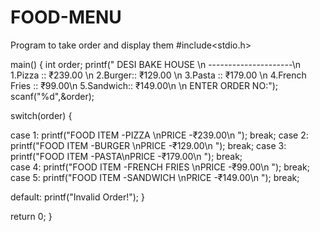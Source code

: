 # FOOD-MENU
Program to take order and display them
#include<stdio.h>

main()
{
   int order;
   printf(" DESI BAKE HOUSE \n ---------------------\n 1.Pizza :: ₹239.00 \n 2.Burger:: ₹129.00 \n 3.Pasta :: ₹179.00 \n 4.French Fries :: ₹99.00\n 5.Sandwich:: ₹149.00\n \n ENTER ORDER NO:");
   scanf("%d",&order);
   
switch(order)
{

case 1: printf("FOOD ITEM -PIZZA \nPRICE -₹239.00\n ");
        break;
case 2: printf("FOOD ITEM -BURGER \nPRICE -₹129.00\n ");
        break;
case 3: printf("FOOD ITEM -PASTA\nPRICE -₹179.00\n ");
        break;   
case 4: printf("FOOD ITEM -FRENCH FRIES \nPRICE -₹99.00\n ");
        break;
case 5: printf("FOOD ITEM -SANDWICH \nPRICE -₹149.00\n ");
        break;
  
default: printf("Invalid Order!");
}

return 0;
}
